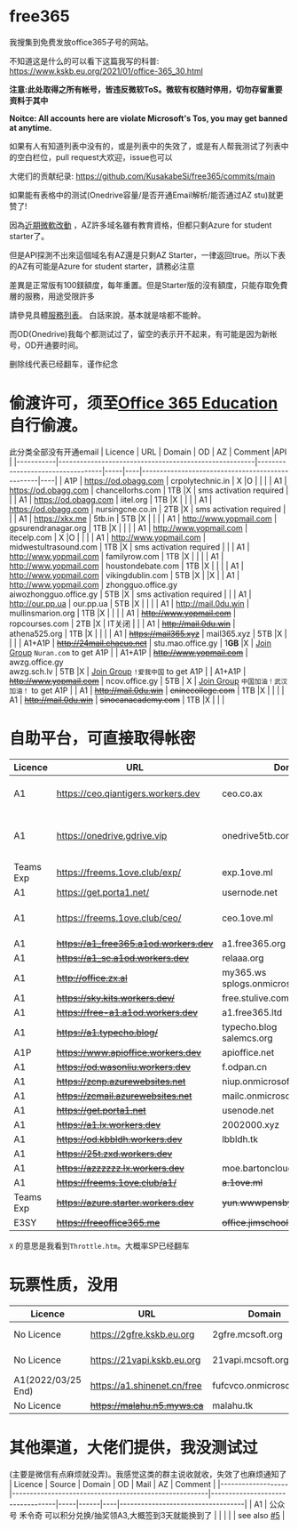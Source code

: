 # free365

我搜集到免费发放office365子号的网站。

不知道这是什么的可以看下这篇我写的科普: https://www.kskb.eu.org/2021/01/office-365_30.html

**注意:此处取得之所有帐号，皆违反微软ToS。微软有权随时停用，切勿存留重要资料于其中**

**Noitce: All accounts here are violate Microsoft's Tos, you may get banned at anytime.**

如果有人有知道列表中没有的，或是列表中的失效了，或是有人帮我测试了列表中的空白栏位，pull request大欢迎，issue也可以

大佬们的贡献纪录: https://github.com/KusakabeSi/free365/commits/main

如果能有表格中的测试(Onedrive容量/是否开通Email解析/能否通过AZ stu)就更赞了!

因為[近期微軟改動](https://xrenblog.com/article/000007.html) ，AZ許多域名雖有教育資格，但都只剩Azure for student starter了。

但是API探測不出來這個域名有AZ還是只剩AZ Starter，一律返回true。所以下表的AZ有可能是Azure for student starter，請務必注意

差異是正常版有100鎂額度，每年重置。但是Starter版的沒有額度，只能存取免費層的服務，用途受限許多

請參見具體[服務列表](https://azure.microsoft.com/zh-tw/offers/ms-azr-0144p/)。 白話來說，基本就是啥都不能幹。

而OD(Onedrive)我每个都测试过了，留空的表示开不起来，有可能是因为新帐号，OD开通要时间。

删除线代表已经翻车，谨作纪念

偷渡许可，须至[Office 365 Education](https://products.office.com/en-us/student?tab=students)自行偷渡。
===
此分类全部没有开通email
| Licence   | URL                                                   | Domain                           | OD  | AZ | Comment                                         |API |
|-----------|-------------------------------------------------------|----------------------------------|-----|----|-------------------------------------------------|----|
| A1P       | https://od.obagg.com                                  | crpolytechnic.in                 | X   |O   |                                                 |    |
| A1        | https://od.obagg.com                                  | chancellorhs.com                 | 1TB |X   | sms activation required                         |    |
| A1        | https://od.obagg.com                                  | iitel.org                        | 1TB |X   |                                                 |    |
| A1        | https://od.obagg.com                                  | nursingcne.co.in                 | 2TB |X   | sms activation required                         |    |
| A1        | https://xkx.me                                        | 5tb.in                           | 5TB |X   |                                                 |    |
| A1        | http://www.yopmail.com                                | gpsurendranagar.org              | 1TB |X   |                                                 |    |
| A1        | http://www.yopmail.com                                | itecelp.com                      | X   |O   |                                                 |    |
| A1        | http://www.yopmail.com                                | midwestultrasound.com            | 1TB |X   | sms activation required                         |    |
| A1        | http://www.yopmail.com                                | familyrow.com                    | 1TB |X   |                                                 |    |
| A1        | http://www.yopmail.com                                | houstondebate.com                | 1TB |X   |                                                 |    |
| A1        | http://www.yopmail.com                                | vikingdublin.com                 | 5TB |X   |                                                 |X   |
| A1        | http://www.yopmail.com                                | zhongguo.office.gy<br>aiwozhongguo.office.gy | 5TB |X   | sms activation required             |    |
| A1        | http://our.pp.ua                                      | our.pp.ua                        | 5TB |X   |                                                 |    |
| A1        | http://mail.0du.win                                   | mullinsmarion.org                | 1TB |X   |                                                 |    |
| A1        | ~~http://www.yopmail.com~~                            | ropcourses.com                   | 2TB |X   | IT关闭                                          |    |
| A1        | ~~http://mail.0du.win~~                               | athena525.org                    | 1TB |X   |                                                 |    |
| A1        | ~~https://mail365.xyz~~                               | mail365.xyz                      | 5TB |X   |                                                 |    |
| A1+A1P    | ~~http://24mail.chacuo.net~~                          | stu.mao.office.gy                | 1**GB** |X   | [Join Group](https://account.activedirectory.windowsazure.com/r/#/joinGroups) ```Nuran.com``` to get A1P           |
| A1+A1P    | ~~http://www.yopmail.com~~                            | awzg.office.gy<br>awzg.sch.lv    | 5TB |X   | [Join Group](https://account.activedirectory.windowsazure.com/r/#/joinGroups) ```!爱我中国``` to get A1P           |
| A1+A1P    | ~~http://www.yopmail.com~~                            | ncov.office.gy                   | 5TB | X  | [Join Group](https://account.activedirectory.windowsazure.com/r/#/joinGroups) ```中国加油！武汉加油！``` to get A1P  |
| A1        | ~~http://mail.0du.win~~                               | ~~cninecollege.com~~             | 1TB |X   |                                                 |    |
| A1        | ~~http://mail.0du.win~~                               | ~~sinocanacademy.com~~           | 1TB |X   |                                                 |    |

自助平台，可直接取得帐密
===

| Licence           | URL                                                   | Domain                           | OD  | Mail | AZ | Comment                           |
|-------------------|-------------------------------------------------------|----------------------------------|-----|------|----|-----------------------------------|
| A1                | https://ceo.qiantigers.workers.dev                    | ceo.co.ax                        | 5TB | X    | X  | sms activation required           |
| A1                | https://onedrive.gdrive.vip                           | onedrive5tb.com                  | 5TB | O    | X  | High chance you get 429           |
| Teams Exp         | https://freems.1ove.club/exp/                         | exp.1ove.ml                      | 5T  | X    | X  |                                   |
| A1                | https://get.porta1.net/                               | usernode.net                     | X   | X    | X  |                                   |
| A1                | https://freems.1ove.club/ceo/                         | ceo.1ove.ml                      | X   | X    | X  | sms activation required           |
| A1                | ~~https://a1_free365.a1od.workers.dev~~                   | a1.free365.org                   | X   | X    | X  |                                   |
| A1                | ~~https://a1_sc.a1od.workers.dev~~                        | relaaa.org                       | X   | X    | X  |                                   |
| A1                | ~~http://office.zx.al~~                               | my365.ws<br>splogs.onmicrosoft.com | 5TB | O    | X  |                                   |
| A1                | ~~https://sky.kits.workers.dev/~~                     | free.stulive.com                 | X   | X    | X  |                                   |
| A1                | ~~https://free-a1.a1od.workers.dev~~                  | a1.free365.ltd                   | X   | X    | X  |                                   |
| A1                | ~~https://a1.typecho.blog/~~                          | typecho.blog<br>salemcs.org      | 5TB | X    | X  |                                   |
| A1P               | ~~https://www.apioffice.workers.dev~~                 | apioffice.net                    | 5TB | X    | X  |                                   |
| A1                | ~~https://od.wasonliu.workers.dev~~                   | f.odpan.cn                       | 5TB | X    | X  |                                   |
| A1                | ~~https://zcnp.azurewebsites.net~~                    | niup.onmicrosoft.com             | X   | O    | X  |                                   |
| A1                | ~~https://zcmail.azurewebsites.net~~                  | mailc.onmicrosoft.com            | X   | O    | X  |                                   |
| A1                | ~~https://get.porta1.net~~                            | usenode.net                      | 1TB | X    | X  |                                   |
| A1                | ~~https://a1.lx.workers.dev~~                         | 2002000.xyz                      | 5TB | X    | X  |                                   |
| A1                | ~~https://od.kbbldh.workers.dev~~                     | lbbldh.tk                        | 5TB | X    | X  |                                   |
| A1                | ~~https://25t.zxd.workers.dev~~                       |                                  | 5TB | X    | X  |                                   |
| A1                | ~~https://azzzzzz.lx.workers.dev~~                    | moe.bartonclough.co.uk           | 1TB | X    | X  |                                   |
| A1                | ~~https://freems.1ove.club/a1/~~                      | ~~a.1ove.ml~~                    | 5TB | X    | X  |                                   |
| Teams Exp         | ~~https://azure.starter.workers.dev~~                 | ~~yun.wwwpensbyhighschool.com~~  | 1TB | X    | O  |                                   |
| E3SY              | ~~https://freeoffice365.me~~                          | ~~office.jimschool.org~~         | 5TB | X    | X  |                                   |

```X``` 的意思是我看到```Throttle.htm```。大概率SP已经翻车


玩票性质，没用
===

| Licence           | URL                                                   | Domain                           | OD  | Mail | AZ | Comment                           |
|-------------------|-------------------------------------------------------|----------------------------------|-----|------|----|-----------------------------------|
| No Licence        | https://2gfre.kskb.eu.org                             | 2gfre.mcsoft.org                 | 2GB | X    | X  | [Detailed Information](https://www.kskb.eu.org/2021/02/teams.html)      |
| No Licence        | https://21vapi.kskb.eu.org                            | 21vapi.mcsoft.org                | X   | X    | X  | [Detailed Information](https://www.kskb.eu.org/2021/04/21vianet-office365.html)      |
| A1(2022/03/25 End)| https://a1.shinenet.cn/free                           | fufcvco.onmicrosoft.com          | 5TB | X    | X  | [Detailed Information](https://www.shinenet.cn/archives/176.html)       |
| No Licence        | ~~https://malahu.n5.myws.ca~~                         | malahu.tk                        | X   | X    | X  |                                   |

其他渠道，大佬们提供，我没测试过
===
(主要是微信有点麻烦就没弄)。我感觉这类的群主说收就收，失效了也麻烦通知了
| Licence           | Source                                                | Domain                           | OD  | Mail | AZ | Comment                           |
|-------------------|-------------------------------------------------------|----------------------------------|-----|------|----|-----------------------------------|
| A1                | 公众号 禾令奇 可以积分兑换/抽奖领A3,大概签到3天就能换到了  |                                  |     |      |    | see also [#5](/../../issues/5)    |
